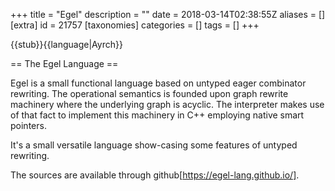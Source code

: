 +++
title = "Egel"
description = ""
date = 2018-03-14T02:38:55Z
aliases = []
[extra]
id = 21757
[taxonomies]
categories = []
tags = []
+++

{{stub}}{{language|Ayrch}}

== The Egel Language ==

Egel is a small functional language based on untyped eager combinator rewriting. The operational semantics is founded upon graph rewrite machinery where the underlying graph is acyclic. The interpreter makes use of that fact to implement this machinery in C++ employing native smart pointers.

It's a small versatile language show-casing some features of untyped rewriting.

The sources are available through github[https://egel-lang.github.io/].
